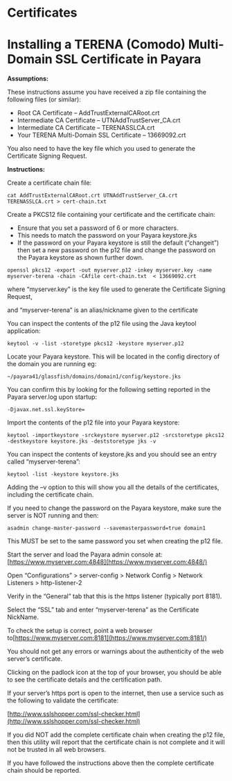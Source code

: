 # Certificates

# Installing a TERENA \(Comodo\) Multi-Domain SSL Certificate in Payara

**Assumptions:**

These instructions assume you have received a zip file containing the following files \(or similar\):

* Root CA Certificate – AddTrustExternalCARoot.crt
* Intermediate CA Certificate – UTNAddTrustServer\_CA.crt
* Intermediate CA Certificate – TERENASSLCA.crt
* Your TERENA Multi-Domain SSL Certificate – 13669092.crt

You also need to have the key file which you used to generate the Certificate Signing Request.

**Instructions:**

Create a certificate chain file:

```
cat AddTrustExternalCARoot.crt UTNAddTrustServer_CA.crt TERENASSLCA.crt > cert-chain.txt
```

Create a PKCS12 file containing your certificate and the certificate chain:

* Ensure that you set a password of 6 or more characters.
* This needs to match the password on your Payara keystore.jks
* If the password on your Payara keystore is still the default \(“changeit”\) then set a new password on the p12 file and change the password on the Payara keystore as shown further down.

```
openssl pkcs12 -export -out myserver.p12 -inkey myserver.key -name myserver-terena -chain -CAfile cert-chain.txt  < 13669092.crt
```

where “myserver.key” is the key file used to generate the Certificate Signing Request,

and “myserver-terena” is an alias/nickname given to the certificate

You can inspect the contents of the p12 file using the Java keytool application:

```
keytool -v -list -storetype pkcs12 -keystore myserver.p12
```

Locate your Payara keystore. This will be located in the config directory of the domain you are running eg:

```
~/payara41/glassfish/domains/domain1/config/keystore.jks
```

You can confirm this by looking for the following setting reported in the Payara server.log upon startup:

```
-Djavax.net.ssl.keyStore=
```

Import the contents of the p12 file into your Payara keystore:

```
keytool -importkeystore -srckeystore myserver.p12 -srcstoretype pkcs12 -destkeystore keystore.jks -deststoretype jks -v
```

You can inspect the contents of keystore.jks and you should see an entry called “myserver-terena”:

```
keytool -list -keystore keystore.jks
```

Adding the –v option to this will show you all the details of the certificates, including the certificate chain.

If you need to change the password on the Payara keystore, make sure the server is NOT running and then:

```
asadmin change-master-password --savemasterpassword=true domain1
```

This MUST be set to the same password you set when creating the p12 file.

Start the server and load the Payara admin console at:[https://www.myserver.com:4848](https://www.myserver.com:4848/)

Open “Configurations” &gt; server-config &gt; Network Config &gt; Network Listeners &gt; http-listener-2

Verify in the “General” tab that this is the https listener \(typically port 8181\).

Select the “SSL” tab and enter “myserver-terena” as the Certificate NickName.

To check the setup is correct, point a web browser to[https://www.myserver.com:8181](https://www.myserver.com:8181/)

You should not get any errors or warnings about the authenticity of the web server’s certificate.

Clicking on the padlock icon at the top of your browser, you should be able to see the certificate details and the certification path.

If your server’s https port is open to the internet, then use a service such as the following to validate the certificate:

[http://www.sslshopper.com/ssl-checker.html](http://www.sslshopper.com/ssl-checker.html)

If you did NOT add the complete certificate chain when creating the p12 file, then this utility will report that the certificate chain is not complete and it will not be trusted in all web browsers.

If you have followed the instructions above then the complete certificate chain should be reported.

